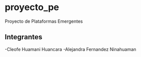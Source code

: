# proyecto_pe

Proyecto de Plataformas Emergentes

## Integrantes

-Cleofe Huamani Huancara
-Alejandra Fernandez Ninahuaman
